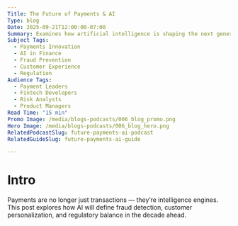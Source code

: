 ```yaml
---
Title: The Future of Payments & AI
Type: blog
Date: 2025-09-21T12:00:00-07:00
Summary: Examines how artificial intelligence is shaping the next generation of payment technologies. Covers fraud prevention, real-time analytics, customer experience, and regulatory considerations.
Subject Tags:
  - Payments Innovation
  - AI in Finance
  - Fraud Prevention
  - Customer Experience
  - Regulation
Audience Tags:
  - Payment Leaders
  - Fintech Developers
  - Risk Analysts
  - Product Managers
Read Time: "15 min"
Promo Image: /media/blogs-podcasts/006_blog_promo.png
Hero Image: /media/blogs-podcasts/006_blog_hero.png
RelatedPodcastSlug: future-payments-ai-podcast
RelatedGuideSlug: future-payments-ai-guide

---
```


# Intro 

Payments are no longer just transactions — they’re intelligence engines. This post explores how AI will define fraud detection, customer personalization, and regulatory balance in the decade ahead.
